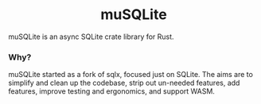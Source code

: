 <h1 align="center">muSQLite</h1>

muSQLite is an async SQLite crate library for Rust.

<h3> Why? </h3>

muSQLite started as a fork of sqlx, focused just on SQLite. The aims are to simplify and clean up the codebase, strip
out un-needed features, add features, improve testing and ergonomics, and support WASM.
